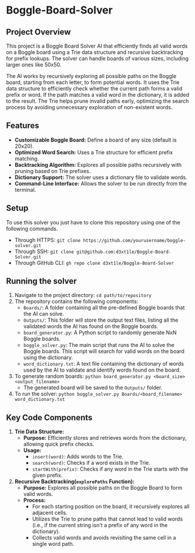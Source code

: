 # Boggle-Board-Solver
## Project Overview

This project is a Boggle Board Solver AI that efficiently finds all valid words on a Boggle board using a Trie data structure and recursive backtracking for prefix lookups. The solver can handle boards of various sizes, including larger ones like 50x50.

The AI works by recursively exploring all possible paths on the Boggle board, starting from each letter, to form potential words. It uses the Trie data structure to efficiently check whether the current path forms a valid prefix or word. If the path matches a valid word in the dictionary, it is added to the result. The Trie helps prune invalid paths early, optimizing the search process by avoiding unnecessary exploration of non-existent words.

## Features
* **Customizable Boggle Board:** Define a board of any size (default is 20x20).
* **Optimized Word Search:** Uses a Trie structure for efficient prefix matching.
* **Backtracking Algorithm:** Explores all possible paths recursively with pruning based on Trie prefixes.
* **Dictionary Support:** The solver uses a dictionary file to validate words.
* **Command-Line Interface:** Allows the solver to be run directly from the terminal.

## Setup
To use this solver you just have to clone this repository using one of the following commands.
- Through HTTPS:
`git clone https://github.com/yourusername/boggle-solver.git`
- Through SSH:
`git clone git@github.com:d3xt1le/Boggle-Board-Solver.git`
- Through GitHub CLI:
`gh repo clone d3xt1le/Boggle-Board-Solver`

## Running the solver
1. Navigate to the project directory:
`cd path/to/repository`
2. The repository contains the following components:
    - `Boards/`: A folder containing all the pre-defined Boggle boards that the AI can solve.
    - `Outputs/`: This folder will store the output text files, listing all the validated words the AI has found on the Boggle boards.
    - `board_generator.py`: A Python script to randomly generate NxN Boggle boards. 
    - `boggle_solver.py`: The main script that runs the AI to solve the Boggle boards. This script will search for valid words on the board using the dictionary.
    - `word_dictionary.txt`: A text file containing the dictionary of words used by the AI to validate and identify words found on the board.
3. To generate random boards:
`python board_generator.py <board_size> <output_filename>`
    - The generated board will be saved to the `Outputs/` folder.
4. To run the solver:
`python boggle_solver.py Boards/<board_filename> word_dictionary.txt`

## Key Code Components
1. **Trie Data Structure:**
    - **Purpose:** Efficiently stores and retrieves words from the dictionary, allowing quick prefix checks.
    - **Usage:** 
      - `insert(word)`: Adds words to the Trie.
      - `search(word)`: Checks if a word exists in the Trie.
      - `startWith(prefix)`: Checks if any word in the Trie starts with the given prefix.
2. **Recursive Backtracking(`explorePaths` Function):**
    - **Purpose:** Explores all possible paths on the Boggle Board to form valid words.
    - **Process:**
      - For each starting position on the board, it recursively explores all adjacent cells.
      - Utilizes the Trie to prune paths that cannot lead to valid words (i.e., if the current string isn't a prefix of any word in the dictionary).
      - Collects valid words and avoids revisiting the same cell in a single word path.
